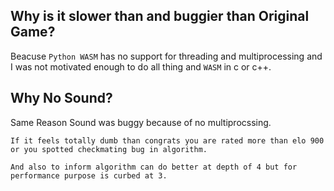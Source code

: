 ## Why is it slower than and buggier than Original Game?

Beacuse `Python WASM` has no support for threading and multiprocessing and I was not motivated enough to do all thing and `WASM` in c or c++.

## Why No Sound?

Same Reason Sound was buggy because of no multiprocssing.

```
If it feels totally dumb than congrats you are rated more than elo 900 or you spotted checkmating bug in algorithm.

And also to inform algorithm can do better at depth of 4 but for performance purpose is curbed at 3.
```